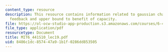 ```yaml
---
content_type: resource
description: This resource contains information related to gaussian channels with
  feedback and upper bound to benefit of capacity.
file: https://ol-ocw-studio-app-production.s3.amazonaws.com/courses/6-441-information-theory-spring-2010/8486c1dc857447a91b1f0286dd853505_MIT6_441S10_lec19.pdf
file_type: application/pdf
resourcetype: Document
title: MIT6_441S10_lec19.pdf
uid: 8486c1dc-8574-47a9-1b1f-0286dd853505
---
```

